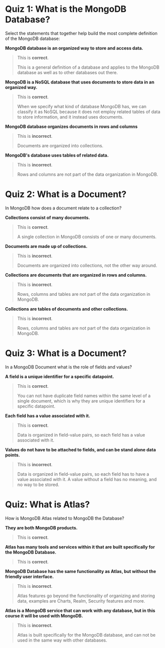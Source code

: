 # Quiz 1: What is the MongoDB Database?
Select the statements that together help build the most complete definition of the MongoDB database:

**MongoDB database is an organized way to store and access data.**

> This is **correct**.
> 
> This is a general definition of a database and applies to the MongoDB database as well as to other databases out there.

**MongoDB is a NoSQL database that uses documents to store data in an organized way.**

> This is **correct**.
> 
> When we specify what kind of database MongoDB has, we can classify it as NoSQL because it does not employ related tables of data to store information, and it instead uses documents.

**MongoDB database organizes documents in rows and columns**

> This is **incorrect**.
> 
> Documents are organized into collections.

**MongoDB's database uses tables of related data.**

> This is **incorrect**.
> 
> Rows and columns are not part of the data organization in MongoDB.

# Quiz 2: What is a Document?
In MongoDB how does a document relate to a collection?

**Collections consist of many documents.**

> This is **correct**.
> 
> A single collection in MongoDB consists of one or many documents.

**Documents are made up of collections.**

> This is **incorrect**.
> 
> Documents are organized into collections, not the other way around.

**Collections are documents that are organized in rows and columns.**

> This is **incorrect**.
> 
> Rows, columns and tables are not part of the data organization in MongoDB.

**Collections are tables of documents and other collections.**

> This is **incorrect**.
> 
> Rows, columns and tables are not part of the data organization in MongoDB.
# Quiz 3: What is a Document?

In a MongoDB Document what is the role of fields and values?

**A field is a unique identifier for a specific datapoint.**

> This is **correct**.
> 
> You can not have duplicate field names within the same level of a single document, which is why they are unique identifiers for a specific datapoint.

**Each field has a value associated with it.**

> This is **correct**.
> 
> Data is organized in field-value pairs, so each field has a value associated with it.

**Values do not have to be attached to fields, and can be stand alone data points.**

> This is **incorrect**.
> 
> Data is organized in field-value pairs, so each field has to have a value associated with it. A value without a field has no meaning, and no way to be stored.

# Quiz: What is Atlas?

How is MongoDB Atlas related to MongoDB the Database?

**They are both MongoDB products.**

> This is **correct**.

**Atlas has many tools and services within it that are built specifically for the MongoDB Database.**

> This is **correct**.

**MongoDB Database has the same functionality as Atlas, but without the friendly user interface.**

> This is **incorrect**.
> 
> Atlas features go beyond the functionality of organizing and storing data, examples are Charts, Realm, Security features and more.

**Atlas is a MongoDB service that can work with any database, but in this course it will be used with MongoDB.**

> This is **incorrect**.
> 
> Atlas is built specifically for the MongoDB database, and can not be used in the same way with other databases.